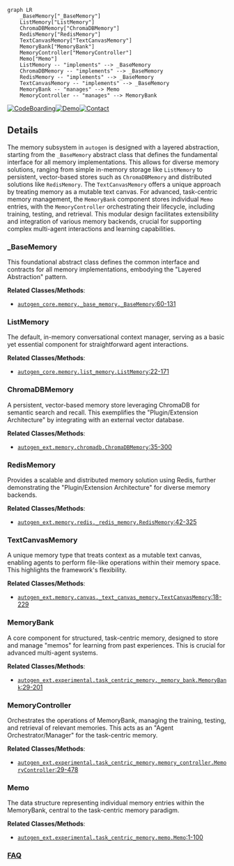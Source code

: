 ```mermaid
graph LR
    _BaseMemory["_BaseMemory"]
    ListMemory["ListMemory"]
    ChromaDBMemory["ChromaDBMemory"]
    RedisMemory["RedisMemory"]
    TextCanvasMemory["TextCanvasMemory"]
    MemoryBank["MemoryBank"]
    MemoryController["MemoryController"]
    Memo["Memo"]
    ListMemory -- "implements" --> _BaseMemory
    ChromaDBMemory -- "implements" --> _BaseMemory
    RedisMemory -- "implements" --> _BaseMemory
    TextCanvasMemory -- "implements" --> _BaseMemory
    MemoryBank -- "manages" --> Memo
    MemoryController -- "manages" --> MemoryBank
```

[![CodeBoarding](https://img.shields.io/badge/Generated%20by-CodeBoarding-9cf?style=flat-square)](https://github.com/CodeBoarding/GeneratedOnBoardings)[![Demo](https://img.shields.io/badge/Try%20our-Demo-blue?style=flat-square)](https://www.codeboarding.org/demo)[![Contact](https://img.shields.io/badge/Contact%20us%20-%20contact@codeboarding.org-lightgrey?style=flat-square)](mailto:contact@codeboarding.org)

## Details

The memory subsystem in `autogen` is designed with a layered abstraction, starting from the `_BaseMemory` abstract class that defines the fundamental interface for all memory implementations. This allows for diverse memory solutions, ranging from simple in-memory storage like `ListMemory` to persistent, vector-based stores such as `ChromaDBMemory` and distributed solutions like `RedisMemory`. The `TextCanvasMemory` offers a unique approach by treating memory as a mutable text canvas. For advanced, task-centric memory management, the `MemoryBank` component stores individual `Memo` entries, with the `MemoryController` orchestrating their lifecycle, including training, testing, and retrieval. This modular design facilitates extensibility and integration of various memory backends, crucial for supporting complex multi-agent interactions and learning capabilities.

### _BaseMemory
This foundational abstract class defines the common interface and contracts for all memory implementations, embodying the "Layered Abstraction" pattern.


**Related Classes/Methods**:

- <a href="https://github.com/microsoft/autogen/blob/main/python/packages/autogen-core/src/autogen_core/memory/_base_memory.py#L60-L131" target="_blank" rel="noopener noreferrer">`autogen_core.memory._base_memory._BaseMemory`:60-131</a>


### ListMemory
The default, in-memory conversational context manager, serving as a basic yet essential component for straightforward agent interactions.


**Related Classes/Methods**:

- <a href="https://github.com/microsoft/autogen/blob/main/python/packages/autogen-core/src/autogen_core/memory/_list_memory.py#L22-L171" target="_blank" rel="noopener noreferrer">`autogen_core.memory.list_memory.ListMemory`:22-171</a>


### ChromaDBMemory
A persistent, vector-based memory store leveraging ChromaDB for semantic search and recall. This exemplifies the "Plugin/Extension Architecture" by integrating with an external vector database.


**Related Classes/Methods**:

- <a href="https://github.com/microsoft/autogen/blob/main/python/packages/autogen-ext/src/autogen_ext/memory/chromadb/_chromadb.py#L35-L300" target="_blank" rel="noopener noreferrer">`autogen_ext.memory.chromadb.ChromaDBMemory`:35-300</a>


### RedisMemory
Provides a scalable and distributed memory solution using Redis, further demonstrating the "Plugin/Extension Architecture" for diverse memory backends.


**Related Classes/Methods**:

- <a href="https://github.com/microsoft/autogen/blob/main/python/packages/autogen-ext/src/autogen_ext/memory/redis/_redis_memory.py#L42-L325" target="_blank" rel="noopener noreferrer">`autogen_ext.memory.redis._redis_memory.RedisMemory`:42-325</a>


### TextCanvasMemory
A unique memory type that treats context as a mutable text canvas, enabling agents to perform file-like operations within their memory space. This highlights the framework's flexibility.


**Related Classes/Methods**:

- <a href="https://github.com/microsoft/autogen/blob/main/python/packages/autogen-ext/src/autogen_ext/memory/canvas/_text_canvas_memory.py#L18-L229" target="_blank" rel="noopener noreferrer">`autogen_ext.memory.canvas._text_canvas_memory.TextCanvasMemory`:18-229</a>


### MemoryBank
A core component for structured, task-centric memory, designed to store and manage "memos" for learning from past experiences. This is crucial for advanced multi-agent systems.


**Related Classes/Methods**:

- <a href="https://github.com/microsoft/autogen/blob/main/python/packages/autogen-ext/src/autogen_ext/experimental/task_centric_memory/_memory_bank.py#L29-L201" target="_blank" rel="noopener noreferrer">`autogen_ext.experimental.task_centric_memory._memory_bank.MemoryBank`:29-201</a>


### MemoryController
Orchestrates the operations of MemoryBank, managing the training, testing, and retrieval of relevant memories. This acts as an "Agent Orchestrator/Manager" for the task-centric memory.


**Related Classes/Methods**:

- <a href="https://github.com/microsoft/autogen/blob/main/python/packages/autogen-ext/src/autogen_ext/experimental/task_centric_memory/memory_controller.py#L29-L478" target="_blank" rel="noopener noreferrer">`autogen_ext.experimental.task_centric_memory.memory_controller.MemoryController`:29-478</a>


### Memo
The data structure representing individual memory entries within the MemoryBank, central to the task-centric memory paradigm.


**Related Classes/Methods**:

- <a href="https://github.com/microsoft/autogen/blob/main/python/packages/autogen-ext/src/autogen_ext/experimental/task_centric_memory/_memo.py#L1-L100" target="_blank" rel="noopener noreferrer">`autogen_ext.experimental.task_centric_memory.memo.Memo`:1-100</a>




### [FAQ](https://github.com/CodeBoarding/GeneratedOnBoardings/tree/main?tab=readme-ov-file#faq)